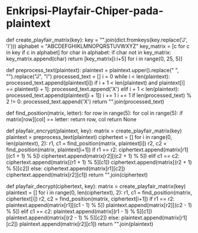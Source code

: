 # Enkripsi-Playfair-Chiper-pada-plaintext

def create_playfair_matrix(key):
    key = "".join(dict.fromkeys(key.replace('J', 'I')))
    alphabet = "ABCDEFGHIKLMNOPQRSTUVWXYZ"
    key_matrix = [c for c in key if c in alphabet]
    for char in alphabet:
        if char not in key_matrix:
            key_matrix.append(char)
    return [key_matrix[i:i+5] for i in range(0, 25, 5)]

def preprocess_text(plaintext):
    plaintext = plaintext.upper().replace(" ", "").replace("J", "I")
    processed_text = []
    i = 0
    while i < len(plaintext):
        processed_text.append(plaintext[i])
        if i + 1 < len(plaintext) and plaintext[i] == plaintext[i + 1]:
            processed_text.append('X')
        elif i + 1 < len(plaintext):
            processed_text.append(plaintext[i + 1])
            i += 1
        i += 1
    if len(processed_text) % 2 != 0:
        processed_text.append('X')
    return "".join(processed_text)

def find_position(matrix, letter):
    for row in range(5):
        for col in range(5):
            if matrix[row][col] == letter:
                return row, col
    return None

def playfair_encrypt(plaintext, key):
    matrix = create_playfair_matrix(key)
    plaintext = preprocess_text(plaintext)
    ciphertext = []
    for i in range(0, len(plaintext), 2):
        r1, c1 = find_position(matrix, plaintext[i])
        r2, c2 = find_position(matrix, plaintext[i+1])
        if r1 == r2:
            ciphertext.append(matrix[r1][(c1 + 1) % 5])
            ciphertext.append(matrix[r2][(c2 + 1) % 5])
        elif c1 == c2:
            ciphertext.append(matrix[(r1 + 1) % 5][c1])
            ciphertext.append(matrix[(r2 + 1) % 5][c2])
        else:
            ciphertext.append(matrix[r1][c2])
            ciphertext.append(matrix[r2][c1])
    return "".join(ciphertext)

def playfair_decrypt(ciphertext, key):
    matrix = create_playfair_matrix(key)
    plaintext = []
    for i in range(0, len(ciphertext), 2):
        r1, c1 = find_position(matrix, ciphertext[i])
        r2, c2 = find_position(matrix, ciphertext[i+1])
        if r1 == r2:
            plaintext.append(matrix[r1][(c1 - 1) % 5])
            plaintext.append(matrix[r2][(c2 - 1) % 5])
        elif c1 == c2:
            plaintext.append(matrix[(r1 - 1) % 5][c1])
            plaintext.append(matrix[(r2 - 1) % 5][c2])
        else:
            plaintext.append(matrix[r1][c2])
            plaintext.append(matrix[r2][c1])
    return "".join(plaintext)

